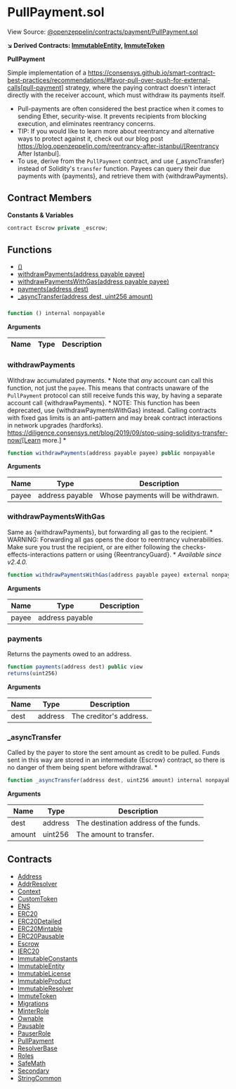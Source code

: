 # PullPayment.sol

View Source: [@openzeppelin/contracts/payment/PullPayment.sol](../@openzeppelin/contracts/payment/PullPayment.sol)

**↘ Derived Contracts: [ImmutableEntity](ImmutableEntity.md), [ImmuteToken](ImmuteToken.md)**

**PullPayment**

Simple implementation of a
https://consensys.github.io/smart-contract-best-practices/recommendations/#favor-pull-over-push-for-external-calls[pull-payment]
strategy, where the paying contract doesn't interact directly with the
receiver account, which must withdraw its payments itself.
 * Pull-payments are often considered the best practice when it comes to sending
Ether, security-wise. It prevents recipients from blocking execution, and
eliminates reentrancy concerns.
 * TIP: If you would like to learn more about reentrancy and alternative ways
to protect against it, check out our blog post
https://blog.openzeppelin.com/reentrancy-after-istanbul/[Reentrancy After Istanbul].
 * To use, derive from the `PullPayment` contract, and use {_asyncTransfer}
instead of Solidity's `transfer` function. Payees can query their due
payments with {payments}, and retrieve them with {withdrawPayments}.

## Contract Members
**Constants & Variables**

```js
contract Escrow private _escrow;

```

## Functions

- [()](#)
- [withdrawPayments(address payable payee)](#withdrawpayments)
- [withdrawPaymentsWithGas(address payable payee)](#withdrawpaymentswithgas)
- [payments(address dest)](#payments)
- [_asyncTransfer(address dest, uint256 amount)](#_asynctransfer)

### 

```js
function () internal nonpayable
```

**Arguments**

| Name        | Type           | Description  |
| ------------- |------------- | -----|

### withdrawPayments

Withdraw accumulated payments.
     * Note that _any_ account can call this function, not just the `payee`.
This means that contracts unaware of the `PullPayment` protocol can still
receive funds this way, by having a separate account call
{withdrawPayments}.
     * NOTE: This function has been deprecated, use {withdrawPaymentsWithGas}
instead. Calling contracts with fixed gas limits is an anti-pattern and
may break contract interactions in network upgrades (hardforks).
https://diligence.consensys.net/blog/2019/09/stop-using-soliditys-transfer-now/[Learn more.]
     *

```js
function withdrawPayments(address payable payee) public nonpayable
```

**Arguments**

| Name        | Type           | Description  |
| ------------- |------------- | -----|
| payee | address payable | Whose payments will be withdrawn. | 

### withdrawPaymentsWithGas

Same as {withdrawPayments}, but forwarding all gas to the recipient.
     * WARNING: Forwarding all gas opens the door to reentrancy vulnerabilities.
Make sure you trust the recipient, or are either following the
checks-effects-interactions pattern or using {ReentrancyGuard}.
     * _Available since v2.4.0._

```js
function withdrawPaymentsWithGas(address payable payee) external nonpayable
```

**Arguments**

| Name        | Type           | Description  |
| ------------- |------------- | -----|
| payee | address payable |  | 

### payments

Returns the payments owed to an address.

```js
function payments(address dest) public view
returns(uint256)
```

**Arguments**

| Name        | Type           | Description  |
| ------------- |------------- | -----|
| dest | address | The creditor's address. | 

### _asyncTransfer

Called by the payer to store the sent amount as credit to be pulled.
Funds sent in this way are stored in an intermediate {Escrow} contract, so
there is no danger of them being spent before withdrawal.
     *

```js
function _asyncTransfer(address dest, uint256 amount) internal nonpayable
```

**Arguments**

| Name        | Type           | Description  |
| ------------- |------------- | -----|
| dest | address | The destination address of the funds. | 
| amount | uint256 | The amount to transfer. | 

## Contracts

* [Address](Address.md)
* [AddrResolver](AddrResolver.md)
* [Context](Context.md)
* [CustomToken](CustomToken.md)
* [ENS](ENS.md)
* [ERC20](ERC20.md)
* [ERC20Detailed](ERC20Detailed.md)
* [ERC20Mintable](ERC20Mintable.md)
* [ERC20Pausable](ERC20Pausable.md)
* [Escrow](Escrow.md)
* [IERC20](IERC20.md)
* [ImmutableConstants](ImmutableConstants.md)
* [ImmutableEntity](ImmutableEntity.md)
* [ImmutableLicense](ImmutableLicense.md)
* [ImmutableProduct](ImmutableProduct.md)
* [ImmutableResolver](ImmutableResolver.md)
* [ImmuteToken](ImmuteToken.md)
* [Migrations](Migrations.md)
* [MinterRole](MinterRole.md)
* [Ownable](Ownable.md)
* [Pausable](Pausable.md)
* [PauserRole](PauserRole.md)
* [PullPayment](PullPayment.md)
* [ResolverBase](ResolverBase.md)
* [Roles](Roles.md)
* [SafeMath](SafeMath.md)
* [Secondary](Secondary.md)
* [StringCommon](StringCommon.md)

